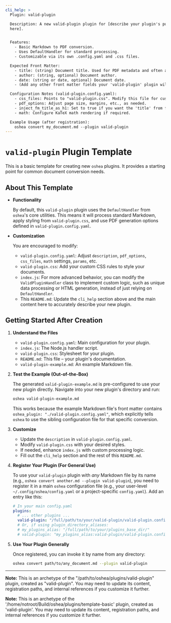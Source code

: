 ```yaml
---
cli_help: >
  Plugin: valid-plugin

  Description: A new valid-plugin plugin for [describe your plugin's purpose
  here].


  Features:
    - Basic Markdown to PDF conversion.
    - Uses DefaultHandler for standard processing.
    - Customizable via its own .config.yaml and .css files.

  Expected Front Matter:
    - title: (string) Document title. Used for PDF metadata and often as the main H1 heading.
    - author: (string, optional) Document author.
    - date: (string or date, optional) Document date.
    - (Add any other front matter fields your 'valid-plugin' plugin will specifically use)

  Configuration Notes (valid-plugin.config.yaml):
    - css_files: Points to "valid-plugin.css". Modify this file for custom styling.
    - pdf_options: Adjust page size, margins, etc., as needed.
    - inject_fm_title_as_h1: Set to true if you want the 'title' from front matter to be the main H1.
    - math: Configure KaTeX math rendering if required.

  Example Usage (after registration):
    oshea convert my_document.md --plugin valid-plugin
---
```


# `valid-plugin` Plugin Template

This is a basic template for creating new `oshea` plugins. It provides a starting point for common document conversion needs.

## About This Template

* **Functionality**

  By default, this `valid-plugin` plugin uses the `DefaultHandler` from `oshea`'s core utilities. This means it will process standard Markdown, apply styling from `valid-plugin.css`, and use PDF generation options defined in `valid-plugin.config.yaml`.

* **Customization**

  You are encouraged to modify:
    * `valid-plugin.config.yaml`: Adjust `description`, `pdf_options`, `css_files`, `math` settings, `params`, etc.
    * `valid-plugin.css`: Add your custom CSS rules to style your documents.
    * `index.js`: For more advanced behavior, you can modify the `ValidPluginHandler` class to implement custom logic, such as unique data processing or HTML generation, instead of just relying on `DefaultHandler`.
    * This `README.md`: Update the `cli_help` section above and the main content here to accurately describe your new plugin.

## Getting Started After Creation

1. **Understand the Files**

   * `valid-plugin.config.yaml`: Main configuration for your plugin.
   * `index.js`: The Node.js handler script.
   * `valid-plugin.css`: Stylesheet for your plugin.
   * `README.md`: This file – your plugin's documentation.
   * `valid-plugin-example.md`: An example Markdown file.

2. **Test the Example (Out-of-the-Box)** 
    
   The generated `valid-plugin-example.md` is pre-configured to use your new plugin directly. Navigate into your new plugin's directory and run:
   ```bash
   oshea valid-plugin-example.md
   ```
   This works because the example Markdown file's front matter contains `oshea_plugin: "./valid-plugin.config.yaml"`, which explicitly tells `oshea` to use the sibling configuration file for that specific conversion.

3. **Customize**

   * Update the `description` in `valid-plugin.config.yaml`.
   * Modify `valid-plugin.css` with your desired styles.
   * If needed, enhance `index.js` with custom processing logic.
   * Fill out the `cli_help` section and the rest of this `README.md`.

4. **Register Your Plugin (For General Use)**

   To use your `valid-plugin` plugin with *any* Markdown file by its name (e.g., `oshea convert another.md --plugin valid-plugin`), you need to register it in a main `oshea` configuration file (e.g., your user-level `~/.config/oshea/config.yaml` or a project-specific `config.yaml`). Add an entry like this:

   ```yaml
   # In your main config.yaml
   plugins:
     # ... other plugins ...
     valid-plugin: "/full/path/to/your/valid-plugin/valid-plugin.config.yaml"
     # Or, if using plugin_directory_aliases:
     # my_plugins_alias: "/full/path/to/your/plugins_base_dir/"
     # valid-plugin: "my_plugins_alias:valid-plugin/valid-plugin.config.yaml"
   ```

5. **Use Your Plugin Generally**

   Once registered, you can invoke it by name from any directory:
   ```bash
   oshea convert path/to/any_document.md --plugin valid-plugin
   ```

---

**Note:** This is an archetype of the "/path/to/oshea/plugins/valid-plugin" plugin, created as "valid-plugin". You may need to update its content, registration paths, and internal references if you customize it further.

**Note:** This is an archetype of the '/home/notroot/Build/oshea/plugins/template-basic' plugin, created as 'valid-plugin'. You may need to update its content, registration paths, and internal references if you customize it further.
